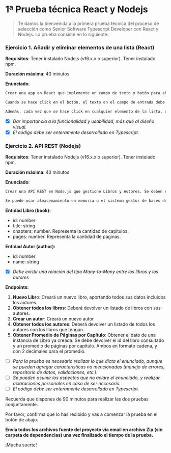 # 1ª Prueba técnica React y Nodejs

> Te damos la bienvenida a la primera prueba técnica del proceso de selección como Senior Software Typescript Developer con React y Nodejs. La prueba consiste en lo siguiente:

### Ejercicio 1. Añadir y eliminar elementos de una lista (React)

**Requisitos**: Tener instalado Nodejs (v16.x.x o superior). Tener instalado npm.

**Duración máxima**: 40 minutos

**Enunciado**:

```bash
Crear una app en React que implemente un campo de texto y botón para añadir un elemento.

Cuando se hace click en el botón, el texto en el campo de entrada debe agregarse a continuación en una lista de elementos.

Además, cada vez que se hace click en cualquier elemento de la lista, debe eliminarse de la lista.
```

- [x] _Dar importancia a la funcionalidad y usabilidad, más que al diseño visual._
- [x] _El código debe ser enteramente desarrollado en Typescript._

### Ejercicio 2. API REST (Nodejs)

**Requisitos**: Tener instalado Nodejs (v16.x.x o superior). Tener instalado npm.

**Duración máxima**: 40 minutos

**Enunciado**:

```bash
Crear una API REST en Node.js que gestione Libros y Autores. Se deben crear 2 endpoints para operar con la misma.

Se puede usar almacenamiento en memoria o el sistema gestor de bases de datos de su preferencia.
```

**Entidad Libro (book):**

- id: number
- title: string
- chapters: number. Representa la cantidad de capítulos.
- pages: number. Representa la cantidad de páginas.

**Entidad Autor (author):**

- id: number
- name: string

- [x] _Debe existir una relación del tipo Many-to-Many entre los libros y los autores_

**Endpoints:**

1. **Nuevo Libr**o: Creará un nuevo libro, aportando todos sus datos incluidos los autores.
2. **Obtener todos los libros**: Deberá devolver un listado de libros con sus autores.
3. **Crear un autor**: Creará un nuevo autor
4. **Obtener todos los autores**: Deberá devolver un listado de todos los autores con los libros que tengan.
5. **Obtener Promedio de Páginas por Capítulo**: Obtener el dato de una instancia de Libro ya creada. Se debe devolver el id del libro consultado y un promedio de páginas por capítulo. Ambos en formato cadena, y con 2 decimales para el promedio.

- [ ] _Para la prueba es necesario realizar lo que dicta el enunciado, aunque se pueden agregar características no mencionadas (manejo de errores, repositorio de datos, validaciones, etc.)._
- [ ] _Se pueden asumir los aspectos que no aclare el enunciado, y realizar aclaraciones personales en caso de ser necesario._
- [ ] _El código debe ser enteramente desarrollado en Typescript._

Recuerda que dispones de 90 minutos para realizar las dos pruebas conjuntamente.

Por favor, confirma que lo has recibido y vas a comenzar la prueba en el botón de abajo.

**Envía todos los archivos fuente del proyecto vía email en archivo Zip (sin carpeta de dependencias) una vez finalizado el tiempo de la prueba.**

¡Mucha suerte!